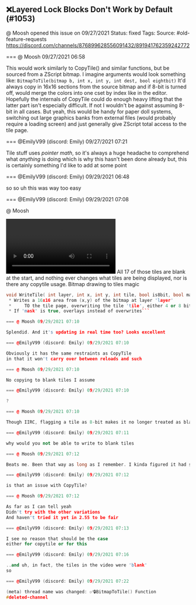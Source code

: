 ## ❌Layered Lock Blocks Don't Work by Default (#1053)
@ Moosh opened this issue on 09/27/2021
Status: fixed
Tags: 
Source: #old-feature-requests https://discord.com/channels/876899628556091432/891941762359242772


=== @ Moosh 09/27/2021 06:58

This would work similarly to CopyTile() and similar functions, but be sourced from a ZScript bitmap. I imagine arguments would look something like:
`BitmapToTile(bitmap b, int x, int y, int dest, bool eightbit)`
It'd always copy in 16x16 sections from the source bitmap and if 8-bit is turned off, would merge the colors into one cset by index like in the editor. Hopefully the internals of CopyTile could do enough heavy lifting that the latter part isn't especially difficult. If not I wouldn't be against assuming 8-bit in all cases. But yeah, this would be handy for paper doll systems, switching out large graphics banks from external files (would probably require a loading screen) and just generally give ZScript total access to the tile page.

=== @EmilyV99 (discord: Emily) 09/27/2021 07:21

Tile stuff uses *pointer math*, so it's always a huge headache to comprehend what *anything* is doing
which is why this hasn't been done already
but, this is certainly something I'd like to add at some point

=== @EmilyV99 (discord: Emily) 09/29/2021 06:48

so
so
uh
this was way too easy

=== @EmilyV99 (discord: Emily) 09/29/2021 07:08

@ Moosh

![image](https://cdn.discordapp.com/attachments/891941762359242772/892669076382580766/2021-09-29_03-07-24.mp4?ex=65e8165c&is=65d5a15c&hm=99e9156a9f1c39bac42836d2c6c982bfecbe96bea176c1ea2fbe8b5a5f4637c4&)
All 17 of those tiles are blank at the start, and nothing ever changes what tiles are being displayed, nor is there any copytile usage.
Bitmap drawing to tiles magic
```cpp
void WriteTile( int layer, int x, int y, int tile, bool is8bit, bool mask);
 * Writes a 16x16 area from (x,y) of the bitmap at layer 'layer' 
 *     TO the tile page, overwriting the tile 'tile', either 4 or 8 bit.
 * If 'mask' is true, overlays instead of overwrites```

=== @ Moosh 09/29/2021 07:10

Splendid. And it's updating in real time too? Looks excellent

=== @EmilyV99 (discord: Emily) 09/29/2021 07:10

Obviously it has the same restraints as CopyTile
in that it won't carry over between reloads and such

=== @ Moosh 09/29/2021 07:10

No copying to blank tiles I assume

=== @EmilyV99 (discord: Emily) 09/29/2021 07:10

?

=== @ Moosh 09/29/2021 07:10

Though IIRC, flagging a tile as 8-bit makes it no longer treated as blank

=== @EmilyV99 (discord: Emily) 09/29/2021 07:11

why would you not be able to write to blank tiles

=== @ Moosh 09/29/2021 07:12

Beats me. Been that way as long as I remember. I kinda figured it had something to do with how tiles are compressed. Though in hindsight it may just be a bug 🤣

=== @EmilyV99 (discord: Emily) 09/29/2021 07:12

is that an issue with CopyTile?

=== @ Moosh 09/29/2021 07:12

As far as I can tell yeah
Didn't try with the other variations
And haven't tried it yet in 2.55 to be fair

=== @EmilyV99 (discord: Emily) 09/29/2021 07:13

I see no reason that should be the case
either for copytile or for this

=== @EmilyV99 (discord: Emily) 09/29/2021 07:16

..and uh, in fact, the tiles in the video were 'blank'
so

=== @EmilyV99 (discord: Emily) 09/29/2021 07:22

(meta) thread name was changed: ✅🔒BitmapToTile() Function
#deleted-channel
